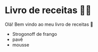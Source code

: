 # Livro de receitas :woman_cook:

Olá! Bem vindo ao meu livro de receitas :wave:

- Strogonoff de frango
- pavê
- mousse